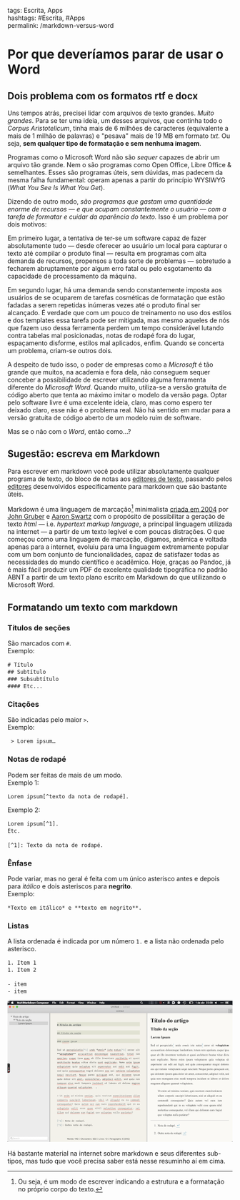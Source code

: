tags: Escrita, Apps  
hashtags: #Escrita, #Apps  
permalink: /markdown-versus-word

# Por que deveríamos parar de usar o Word  
  
## Dois problema com os formatos rtf e docx  
Uns tempos atrás, precisei lidar com arquivos de texto grandes. *Muito grandes*. Para se ter uma ideia, um desses arquivos, que continha todo o *Corpus Aristotelicum*, tinha mais de 6 milhões de caracteres (equivalente a mais de 1 milhão de palavras) e "pesava" mais de 19 MB em formato *txt*. Ou seja, **sem qualquer tipo de formatação e sem nenhuma imagem**.  
  
Programas como o Microsoft Word não são *sequer* capazes de abrir um arquivo tão grande. Nem o são programas como Open Office, Libre Office & semelhantes. Esses são programas úteis, sem dúvidas, mas padecem da mesma falha fundamental: operam apenas a partir do princípio WYSIWYG (*What You See Is What You Get*).  
  
Dizendo de outro modo, *são programas que gastam uma quantidade enorme de recursos — e que ocupam constantemente o usuário — com a tarefa de formatar e cuidar da aparência do texto.* Isso é um problema por dois motivos:  
  
Em primeiro lugar, a tentativa de ter-se um software capaz de fazer absolutamente tudo — desde oferecer ao usuário um local para capturar o texto até compilar o produto final — resulta em programas com alta demanda de recursos, propensos a toda sorte de problemas — sobretudo a fecharem abruptamente por algum erro fatal ou pelo esgotamento da capacidade de processamento da máquina.  
  
Em segundo lugar, há uma demanda sendo constantemente imposta aos usuários de se ocuparem de tarefas cosméticas de formatação que estão fadadas a serem repetidas inúmeras vezes até o produto final ser alcançado. É verdade que com um pouco de treinamento no uso dos estilos e dos templates essa tarefa pode ser mitigada, mas mesmo aqueles de nós que fazem uso dessa ferramenta perdem um tempo considerável lutando contra tabelas mal posicionadas, notas de rodapé fora do lugar, espaçamento disforme, estilos mal aplicados, enfim. Quando se concerta um problema, criam-se outros dois.  
  
A despeito de tudo isso, o poder de empresas como a *Microsoft* é tão grande que muitos, na academia e fora dela, não conseguem sequer conceber a possibilidade de escrever utilizando alguma ferramenta diferente do *Microsoft Word*. Quando muito, utiliza-se a versão gratuita de código aberto que tenta ao máximo imitar o modelo da versão paga. Optar pelo software livre é uma excelente ideia, claro, mas como espero ter deixado claro, esse não é o problema real. Não há sentido em mudar para a versão gratuita de código aberto de um modelo ruim de software.  
  
Mas se o não com o *Word*, então como...?  
  
  
## Sugestão: escreva em Markdown  
  
Para escrever em markdown você pode utilizar absolutamente qualquer programa de texto, do bloco de notas aos [editores de texto](editores-de-texto), passando pelos [editores](markdown-editores) desenvolvidos especificamente para markdown que são bastante úteis.  
  
Markdown é uma linguagem de marcação[^1] minimalista [criada em 2004](https://daringfireball.net/projects/markdown/) por [John Gruber](https://en.wikipedia.org/wiki/John_Gruber) e [Aaron Swartz](http://www.aaronsw.com/weblog/001189) com o propósito de possibilitar a geração de texto *html* — i.e. *hypertext markup language*, a principal linguagem utilizada na internet — a partir de um texto legível e com poucas distrações. O que começou como uma linguagem de marcação, digamos, anêmica e voltada apenas para a internet, evoluiu para uma linguagem extremamente popular com um bom conjunto de funcionalidades, capaz de satisfazer todas as necessidades do mundo científico e acadêmico. Hoje, graças ao Pandoc, já é mais fácil produzir um PDF de excelente qualidade tipográfica no padrão ABNT a partir de um texto plano escrito em Markdown do que utilizando o Microsoft Word.  
  
## Formatando um texto com markdown  
  
### Títulos de seções  
  
São marcados com `#`.  
Exemplo:  
  
```  
# Título  
## Subtítulo  
### Subsubtítulo  
#### Etc...  
```  
  
### Citações  
  
São indicadas pelo maior `>`.  
Exemplo:  
  
```  
 > Lorem ipsum…  
```  
  
### Notas de rodapé  
  
Podem ser feitas de mais de um modo.  
Exemplo 1:  
  
```  
Lorem ipsum[^texto da nota de rodapé].  
```  
  
Exemplo 2:  
```  
Lorem ipsum[^1].  
Etc.  
  
[^1]: Texto da nota de rodapé.  
```  
  
### Ênfase  
  
Pode variar, mas no geral é feita com um único asterisco antes e depois para *itálico* e dois asteriscos para **negrito**.  
Exemplo:  
  
```  
*Texto em itálico* e **texto em negrito**.  
```  
  
### Listas  
A lista ordenada é indicada por um número `1.` e a lista não ordenada pelo asterisco.  
  
```  
1. Item 1  
1. Item 2  
  
- item  
- item  
```  
  
  
![Multimarkdown Composer](./img/apps/mmd.png)  
  
Há bastante material na internet sobre markdown e seus diferentes sub-tipos, mas tudo que você precisa saber está nesse resuminho aí em cima.  
  
[^1]: Ou seja, é um modo de escrever indicando a estrutura e a formatação no próprio corpo do texto.
